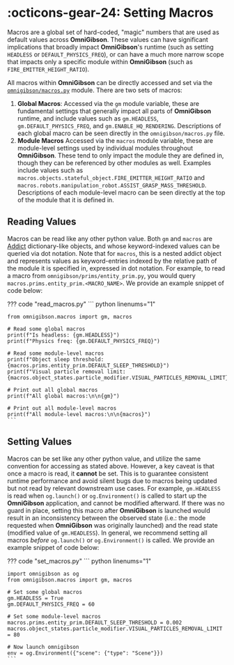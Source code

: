 # :octicons-gear-24: **Setting Macros**

Macros are a global set of hard-coded, "magic" numbers that are used as default values across **OmniGibson**. These values can have significant implications that broadly impact **OmniGibson**'s runtime (such as setting `HEADLESS` or `DEFAULT_PHYSICS_FREQ`), or can have a much more narrow scope that impacts only a specific module within **OmniGibson** (such as `FIRE_EMITTER_HEIGHT_RATIO`).

All macros within **OmniGibson** can be directly accessed and set via the [`omnigibson/macros.py`](../reference/macros.md) module. There are two sets of macros:

1. **Global Macros**: Accessed via the `gm` module variable, these are fundamental settings that generally impact all parts of **OmniGibson** runtime, and include values such as `gm.HEADLESS`, `gm.DEFAULT_PHYSICS_FREQ`, and `gm.ENABLE_HQ_RENDERING`. Descriptions of each global macro can be seen directly in the `omnigibson/macros.py` file.
2. **Module Macros** Accessed via the `macros` module variable, these are module-level settings used by individual modules throughout **OmniGibson**. These tend to only impact the module they are defined in, though they can be referenced by other modules as well. Examples include values such as `macros.objects.stateful_object.FIRE_EMITTER_HEIGHT_RATIO` and `macros.robots.manipulation_robot.ASSIST_GRASP_MASS_THRESHOLD`. Descriptions of each module-level macro can be seen directly at the top of the module that it is defined in.

## Reading Values
Macros can be read like any other python value. Both `gm` and `macros` are [Addict](https://github.com/mewwts/addict) dictionary-like objects, and whose keyword-indexed values can be queried via dot notation. Note that for `macros`, this is a nested addict object and represents values as keyword-entries indexed by the relative path of the module it is specified in, expressed in dot notation. For example, to read a macro from `omnigibson/prims/entity_prim.py`, you would query `macros.prims.entity_prim.<MACRO_NAME>`. We provide an example snippet of code below:

??? code "read_macros.py"
    ``` python linenums="1"

    from omnigibson.macros import gm, macros

    # Read some global macros
    print(f"Is headless: {gm.HEADLESS}")
    print(f"Physics freq: {gm.DEFAULT_PHYSICS_FREQ}")

    # Read some module-level macros
    print(f"Object sleep threshold: {macros.prims.entity_prim.DEFAULT_SLEEP_THRESHOLD}")
    print(f"Visual particle removal limit: {macros.object_states.particle_modifier.VISUAL_PARTICLES_REMOVAL_LIMIT}")

    # Print out all global macros
    print(f"All global macros:\n\n{gm}")

    # Print out all module-level macros
    print(f"All module-level macros:\n\n{macros}")
    ```

## Setting Values
Macros can be set like any other python value, and utilize the same convention for accessing as stated above. However, a key caveat is that once a macro is read, it **cannot** be set. This is to guarantee consistent runtime performance and avoid silent bugs due to macros being updated but not read by relevant downstream use cases. For example, `gm.HEADLESS` is read when `og.launch()` or `og.Environment()` is called to start up the **OmniGibson** application, and cannot be modified afterward. If there was no guard in place, setting this macro after **OmniGibson** is launched would result in an inconsistency between the observed state (i.e.: the mode requested when **OmniGibson** was originally launched) and the read state (modified value of `gm.HEADLESS`). In general, we recommend setting all macros *before* `og.launch()` or `og.Environment()` is called. We provide an example snippet of code below:

??? code "set_macros.py"
    ``` python linenums="1"

    import omnigibson as og
    from omnigibson.macros import gm, macros

    # Set some global macros
    gm.HEADLESS = True
    gm.DEFAULT_PHYSICS_FREQ = 60

    # Set some module-level macros
    macros.prims.entity_prim.DEFAULT_SLEEP_THRESHOLD = 0.002
    macros.object_states.particle_modifier.VISUAL_PARTICLES_REMOVAL_LIMIT = 80

    # Now launch omnigibson
    env = og.Environment({"scene": {"type": "Scene"}})
    ```


